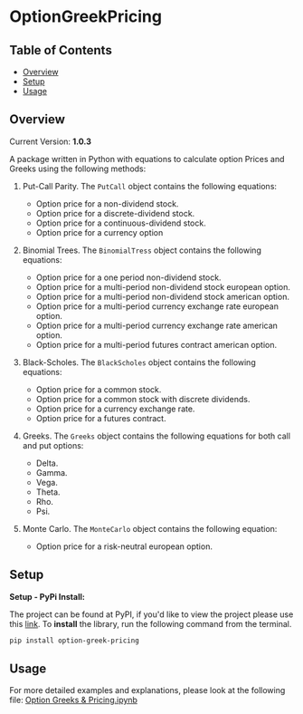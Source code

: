 # OptionGreekPricing

## Table of Contents

- [Overview](#overview)
- [Setup](#setup)
- [Usage](#usage)


## Overview

Current Version: **1.0.3**

A package written in Python with equations to calculate option Prices and Greeks  using the following methods: 

1. Put-Call Parity. The `PutCall` object contains the following equations:
   - Option price for a non-dividend stock.
   - Option price for a discrete-dividend stock.
   - Option price for a continuous-dividend stock.
   - Option price for a currency option

2. Binomial Trees. The `BinomialTress` object contains the following equations:
   - Option price for a one period non-dividend stock.
   - Option price for a multi-period non-dividend stock european option.
   - Option price for a multi-period non-dividend stock american option.
   - Option price for a multi-period currency exchange rate european option.
   - Option price for a multi-period currency exchange rate american option.
   - Option price for a multi-period futures contract american option.
   
3. Black-Scholes. The `BlackScholes` object contains the following equations:
   - Option price for a common stock.
   - Option price for a common stock with discrete dividends.
   - Option price for a currency exchange rate.
   - Option price for a futures contract.
   
4. Greeks. The `Greeks` object contains the following equations for both call and put options:
   - Delta.
   - Gamma.
   - Vega.
   - Theta.
   - Rho.
   - Psi.
   
5. Monte Carlo. The `MonteCarlo` object contains the following equation:
   - Option price for a risk-neutral european option.
   
## Setup

**Setup - PyPi Install:**

The project can be found at PyPI, if you'd like to view the project please use this
[link](https://pypi.org/project/python-trading-robot/). To **install** the library,
run the following command from the terminal.

```bash
pip install option-greek-pricing
```


## Usage

For more detailed examples and explanations, please look at the following file: [Option Greeks & Pricing.ipynb](https://github.com/mh2rashi/OptionGreeksPricing/blob/main/Option%20Pricing%20%26%20Greeks.ipynb)
